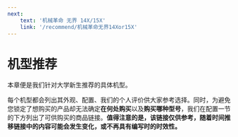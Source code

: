 ```yaml
---
next:
    text: '机械革命 无界 14X/15X'
    link: '/recommend/机械革命无界14Xor15X'
---
```


# 机型推荐

本章便是我们针对大学新生推荐的具体机型。

每个机型都会列出其外观、配置、我们的个人评价供大家参考选择。同时，为避免您锁定了想购买的产品却无法确定**在何处购买**以及**购买哪种型号**，我们在配置一节的下方列出了可供购买的商品链接。**值得注意的是，该链接仅供参考，随着时间推移链接中的内容可能会发生变化，或不再具有编写时的时效性。**
